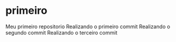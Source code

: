 # primeiro
 Meu primeiro repositorio
Realizando o primeiro commit
Realizando o segundo commit 
Realizando o terceiro commit
